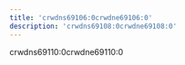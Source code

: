 ```yaml
---
title: 'crwdns69106:0crwdne69106:0'
description: 'crwdns69108:0crwdne69108:0'
---
```


crwdns69110:0crwdne69110:0
